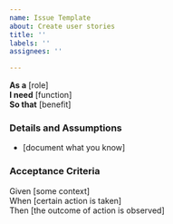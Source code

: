 ```yaml
---
name: Issue Template
about: Create user stories
title: ''
labels: ''
assignees: ''

---
```


**As a** [role]  
**I need** [function]  
**So that** [benefit]  
### Details and Assumptions
* [document what you know]  
### Acceptance Criteria
Given [some context]  
When [certain action is taken]  
Then [the outcome of action is observed]
